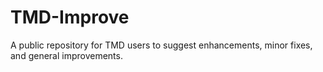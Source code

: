 # TMD-Improve
A public repository for TMD users to suggest enhancements, minor fixes, and general improvements.
